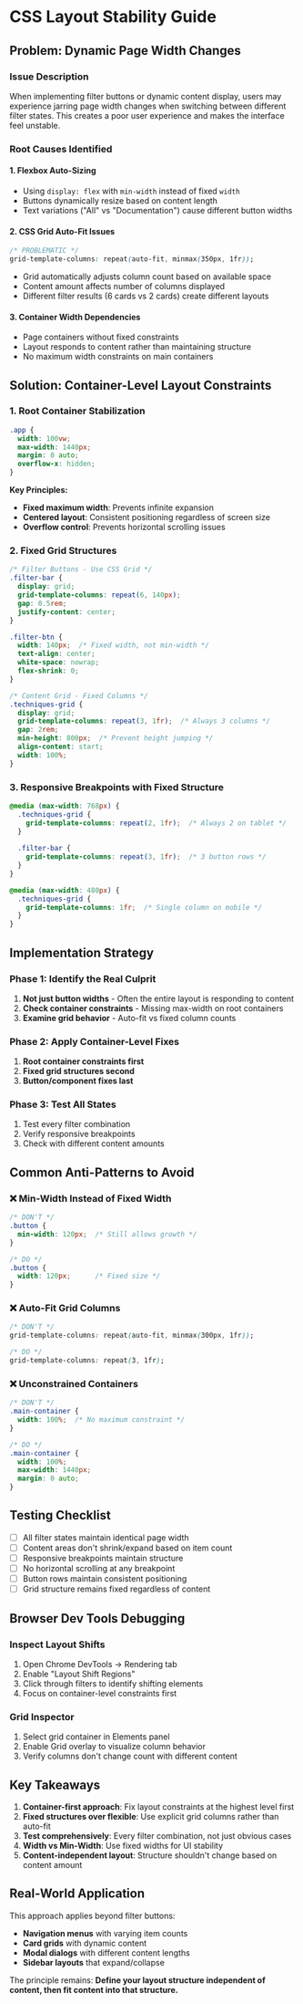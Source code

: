 # CSS Layout Stability Guide

## Problem: Dynamic Page Width Changes

### Issue Description
When implementing filter buttons or dynamic content display, users may experience jarring page width changes when switching between different filter states. This creates a poor user experience and makes the interface feel unstable.

### Root Causes Identified

#### 1. **Flexbox Auto-Sizing**
- Using `display: flex` with `min-width` instead of fixed `width`
- Buttons dynamically resize based on content length
- Text variations ("All" vs "Documentation") cause different button widths

#### 2. **CSS Grid Auto-Fit Issues**
```css
/* PROBLEMATIC */
grid-template-columns: repeat(auto-fit, minmax(350px, 1fr));
```
- Grid automatically adjusts column count based on available space
- Content amount affects number of columns displayed
- Different filter results (6 cards vs 2 cards) create different layouts

#### 3. **Container Width Dependencies**
- Page containers without fixed constraints
- Layout responds to content rather than maintaining structure
- No maximum width constraints on main containers

## Solution: Container-Level Layout Constraints

### 1. **Root Container Stabilization**
```css
.app {
  width: 100vw;
  max-width: 1440px;
  margin: 0 auto;
  overflow-x: hidden;
}
```

**Key Principles:**
- **Fixed maximum width**: Prevents infinite expansion
- **Centered layout**: Consistent positioning regardless of screen size
- **Overflow control**: Prevents horizontal scrolling issues

### 2. **Fixed Grid Structures**
```css
/* Filter Buttons - Use CSS Grid */
.filter-bar {
  display: grid;
  grid-template-columns: repeat(6, 140px);
  gap: 0.5rem;
  justify-content: center;
}

.filter-btn {
  width: 140px;  /* Fixed width, not min-width */
  text-align: center;
  white-space: nowrap;
  flex-shrink: 0;
}
```

```css
/* Content Grid - Fixed Columns */
.techniques-grid {
  display: grid;
  grid-template-columns: repeat(3, 1fr);  /* Always 3 columns */
  gap: 2rem;
  min-height: 800px;  /* Prevent height jumping */
  align-content: start;
  width: 100%;
}
```

### 3. **Responsive Breakpoints with Fixed Structure**
```css
@media (max-width: 768px) {
  .techniques-grid {
    grid-template-columns: repeat(2, 1fr);  /* Always 2 on tablet */
  }
  
  .filter-bar {
    grid-template-columns: repeat(3, 1fr);  /* 3 button rows */
  }
}

@media (max-width: 480px) {
  .techniques-grid {
    grid-template-columns: 1fr;  /* Single column on mobile */
  }
}
```

## Implementation Strategy

### Phase 1: Identify the Real Culprit
1. **Not just button widths** - Often the entire layout is responding to content
2. **Check container constraints** - Missing max-width on root containers  
3. **Examine grid behavior** - Auto-fit vs fixed column counts

### Phase 2: Apply Container-Level Fixes
1. **Root container constraints first**
2. **Fixed grid structures second**  
3. **Button/component fixes last**

### Phase 3: Test All States
1. Test every filter combination
2. Verify responsive breakpoints
3. Check with different content amounts

## Common Anti-Patterns to Avoid

### ❌ **Min-Width Instead of Fixed Width**
```css
/* DON'T */
.button {
  min-width: 120px;  /* Still allows growth */
}

/* DO */
.button {
  width: 120px;      /* Fixed size */
}
```

### ❌ **Auto-Fit Grid Columns**
```css
/* DON'T */
grid-template-columns: repeat(auto-fit, minmax(300px, 1fr));

/* DO */
grid-template-columns: repeat(3, 1fr);
```

### ❌ **Unconstrained Containers**
```css
/* DON'T */
.main-container {
  width: 100%;  /* No maximum constraint */
}

/* DO */
.main-container {
  width: 100%;
  max-width: 1440px;
  margin: 0 auto;
}
```

## Testing Checklist

- [ ] All filter states maintain identical page width
- [ ] Content areas don't shrink/expand based on item count
- [ ] Responsive breakpoints maintain structure
- [ ] No horizontal scrolling at any breakpoint
- [ ] Button rows maintain consistent positioning
- [ ] Grid structure remains fixed regardless of content

## Browser Dev Tools Debugging

### Inspect Layout Shifts
1. Open Chrome DevTools → Rendering tab
2. Enable "Layout Shift Regions" 
3. Click through filters to identify shifting elements
4. Focus on container-level constraints first

### Grid Inspector
1. Select grid container in Elements panel
2. Enable Grid overlay to visualize column behavior
3. Verify columns don't change count with different content

## Key Takeaways

1. **Container-first approach**: Fix layout constraints at the highest level first
2. **Fixed structures over flexible**: Use explicit grid columns rather than auto-fit
3. **Test comprehensively**: Every filter combination, not just obvious cases
4. **Width vs Min-Width**: Use fixed widths for UI stability
5. **Content-independent layout**: Structure shouldn't change based on content amount

## Real-World Application

This approach applies beyond filter buttons:
- **Navigation menus** with varying item counts
- **Card grids** with dynamic content
- **Modal dialogs** with different content lengths
- **Sidebar layouts** that expand/collapse

The principle remains: **Define your layout structure independent of content, then fit content into that structure.**